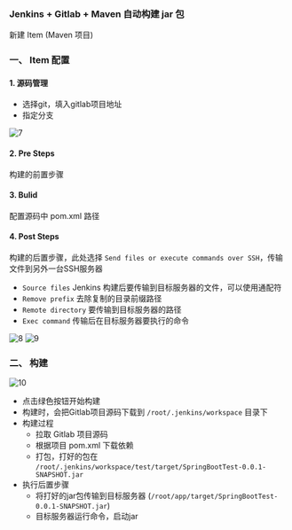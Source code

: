 ### Jenkins + Gitlab  + Maven 自动构建 jar 包
新建 Item (Maven 项目)
### 一、 Item 配置
#### 1. 源码管理
* 选择git，填入gitlab项目地址
* 指定分支

![7](https://fgq233.github.io/imgs/jenkins/007.jpg)

#### 2. Pre Steps
构建的前置步骤

#### 3. Bulid
配置源码中 pom.xml 路径

#### 4. Post Steps
构建的后置步骤，此处选择 `Send files or execute commands over SSH`，传输文件到另外一台SSH服务器
* `Source files` Jenkins 构建后要传输到目标服务器的文件，可以使用通配符
* `Remove prefix`    去除复制的目录前缀路径
* `Remote directory` 要传输到目标服务器的路径
* `Exec command`     传输后在目标服务器要执行的命令



![8](https://fgq233.github.io/imgs/jenkins/008.jpg)
![9](https://fgq233.github.io/imgs/jenkins/009.png)


### 二、 构建
![10](https://fgq233.github.io/imgs/jenkins/010.png)

* 点击绿色按钮开始构建
* 构建时，会把Gitlab项目源码下载到 `/root/.jenkins/workspace` 目录下
* 构建过程
  * 拉取 Gitlab 项目源码
  * 根据项目 pom.xml 下载依赖
  * 打包，打好的包在 `/root/.jenkins/workspace/test/target/SpringBootTest-0.0.1-SNAPSHOT.jar`
* 执行后置步骤
  * 将打好的jar包传输到目标服务器 (`/root/app/target/SpringBootTest-0.0.1-SNAPSHOT.jar`)
  * 目标服务器运行命令，启动jar


 
